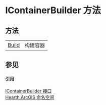 # IContainerBuilder 方法




## 方法
<table>
<tr>
<td><a href="M_Hearth_ArcGIS_IContainerBuilder_Build">Build</a></td>
<td>构建容器</td></tr>
</table>

## 参见


#### 引用
<a href="T_Hearth_ArcGIS_IContainerBuilder">IContainerBuilder 接口</a>  
<a href="N_Hearth_ArcGIS">Hearth.ArcGIS 命名空间</a>  
